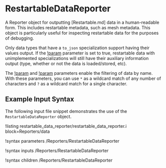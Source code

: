 # RestartableDataReporter

A Reporter object for outputting [Restartable.md] data in a human-readable form. This includes
restartable metadata, such as mesh metadata. This object is particularly useful for inspecting
restartable data for the purposes of debugging.

Only data types that have a `to_json` specialization support having their values output. If the
[!param](/Reporters/RestartableDataReporter/allow_unimplemented) parameter is set to true,
restartable data with unimplemented specializations will still have their auxiliary information output
(type, whether or not the data is loaded/stored, etc).

The [!param](/Reporters/RestartableDataReporter/include) and [!param](/Reporters/RestartableDataReporter/exclude)
parameters enable the filtering of data by name. With these parameters, you can use `*` as a
wildcard match of any number of characters and `?` as a wildcard match for a single character.

## Example Input Syntax

The following input file snippet demonstrates the use of the `RestartableDataReporter` object.

!listing restartable_data_reporter/restartable_data_reporter.i block=Reporters/data

!syntax parameters /Reporters/RestartableDataReporter

!syntax inputs /Reporters/RestartableDataReporter

!syntax children /Reporters/RestartableDataReporter
